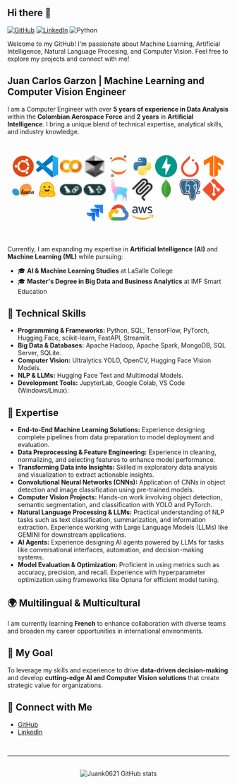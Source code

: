 ## Hi there 👋  

[![GitHub](https://badges.aleen42.com/src/github.svg)](https://github.com/Juank0621)
[![LinkedIn](https://img.shields.io/badge/LinkedIn-Profile-blue?logo=linkedin)](https://www.linkedin.com/in/juancarlosgarzon)
![Python](https://badges.aleen42.com/src/python.svg)

Welcome to my GitHub! I'm passionate about Machine Learning, Artificial Intelligence, Natural Language Procesing, and Computer Vision. Feel free to explore my projects and connect with me!

## Juan Carlos Garzon | Machine Learning and Computer Vision Engineer  
I am a Computer Engineer with over **5 years of experience in Data Analysis** within the **Colombian Aerospace Force** and **2 years** in **Artificial Intelligence**. I bring a unique blend of technical expertise, analytical skills, and industry knowledge. 

<br>
<p align="center">
  <img src="readme_files/Ubuntu.svg" alt="Ubuntu" width="50" height="50">
  <img src="readme_files/VSCode.svg" alt="VS Code" width="50" height="50">
  <img src="readme_files/Colab.svg" alt="Colab" width="50" height="50"> 
  <img src="readme_files/cursor.svg" alt="cursor" width="50" height="50">
  <img src="readme_files/Jupyter.svg" alt="Jupyter" width="50" height="50"> 
  <img src="readme_files/Python.svg" alt="Python" width="50" height="50">
  <img src="readme_files/FastAPI.svg" alt="FastAPI" width="50" height="50">
  <img src="readme_files/PyTorch.svg" alt="PyTorch" width="50" height="50">
  <img src="readme_files/TensorFlow.svg" alt="TensorFlow" width="50" height="50">
  <img src="readme_files/scikit-learn.svg" alt="scikit-learn" width="50" height="50">
  <img src="readme_files/HF.svg" alt="Hugging Face" width="50" height="50">
  <img src="readme_files/Langchain.svg" alt="Langchain" width="50" height="50"> 
  <img src="readme_files/langgraph.svg" alt="LangGraph" width="50" height="50"> 
  <img src="readme_files/Llamaindex.svg" alt="LlamaIndex" width="50" height="50"> 
  <img src="readme_files/mcp.svg" alt="MCP" width="50" height="50">
  <img src="readme_files/MongoDB.svg" alt="MongoDB" width="50" height="50">
  <img src="readme_files/PostgreSQL.svg" alt="PostgreSQL" width="50" height="50">
  <img src="readme_files/Git.svg" alt="Git" width="50" height="50">
  <img src="readme_files/Jira.svg" alt="Jira" width="50" height="50">  
  <img src="readme_files/GoogleCloud.svg" alt="Google Cloud" width="50" height="50">
  <img src="readme_files/AWS.svg" alt="AWS" width="50" height="50"> 
</p>
<br>

Currently, I am expanding my expertise in **Artificial Intelligence (AI)** and **Machine Learning (ML)** while pursuing:  
- 🎓 **AI & Machine Learning Studies** at LaSalle College  
- 🎓 **Master's Degree in Big Data and Business Analytics** at IMF Smart Education  

## 🔧 Technical Skills  
- **Programming & Frameworks:** Python, SQL, TensorFlow, PyTorch, Hugging Face, scikit-learn, FastAPI, Streamlit. 
- **Big Data & Databases:** Apache Hadoop, Apache Spark, MongoDB, SQL Server, SQLite.
- **Computer Vision:** Ultralytics YOLO, OpenCV, Hugging Face Vision Models.  
- **NLP & LLMs:** Hugging Face Text and Multimodal Models. 
- **Development Tools:** JupyterLab, Google Colab, VS Code (Windows/Linux). 

## 🚀 Expertise  
- **End-to-End Machine Learning Solutions:** Experience designing complete pipelines from data preparation to model deployment and evaluation.  
- **Data Preprocessing & Feature Engineering:** Experience in cleaning, normalizing, and selecting features to enhance model performance.  
- **Transforming Data into Insights:** Skilled in exploratory data analysis and visualization to extract actionable insights.  
- **Convolutional Neural Networks (CNNs):** Application of CNNs in object detection and image classification using pre-trained models.  
- **Computer Vision Projects:** Hands-on work involving object detection, semantic segmentation, and classification with YOLO and PyTorch.  
- **Natural Language Processing & LLMs:** Practical understanding of NLP tasks such as text classification, summarization, and information extraction. Experience working with Large Language Models (LLMs) like GEMINI for downstream applications.  
- **AI Agents:** Experience designing AI agents powered by LLMs for tasks like conversational interfaces, automation, and decision-making systems.  
- **Model Evaluation & Optimization:** Proficient in using metrics such as accuracy, precision, and recall. Experience with hyperparameter optimization using frameworks like Optuna for efficient model tuning.

## 🌍 Multilingual & Multicultural  
I am currently learning **French** to enhance collaboration with diverse teams and broaden my career opportunities in international environments.

## 🎯 My Goal  
To leverage my skills and experience to drive **data-driven decision-making** and develop **cutting-edge AI and Computer Vision solutions** that create strategic value for organizations.

## 💼 Connect with Me  
- [GitHub](https://github.com/Juank0621)  
- [LinkedIn](https://www.linkedin.com/in/juancarlosgarzon)  

<br>

---

<br>

<div align="center">
  <img src="https://github-readme-stats.vercel.app/api?username=Juank0621&theme=tokyonight&show_icons=true&rank_icon=github" alt="Juank0621 GitHub stats">
</div>
